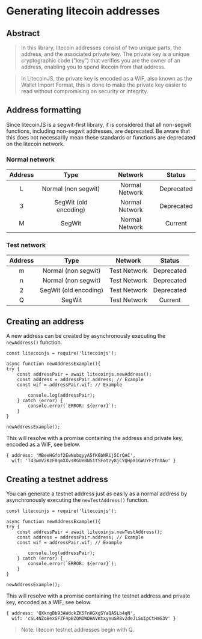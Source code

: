 # Generating litecoin addresses

## Abstract 
> In this library, litecoin addresses consist of two unique parts, the address, and the associated private key. The private key is a unique cryptographic code ("key") that verifies you are the owner of an address, enabling you to spend litecoin from that address.

>  In LitecoinJS, the private key is encoded as a WIF, also known as the Wallet Import Format, this is done to make the private key easier to read without compromising on security or integrity.

## Address formatting 

Since litecoinJS is a segwit-first library, it is considered that all non-segwit functions, including non-segwit addresses, are deprecated. Be aware that this does not necessarily mean these standards or functions are deprecated on the litecoin network.

### Normal network 
| Address        | Type           | Network | Status  |
| :-------------: |:-------------:| :-------------:| :-----:|
| L | Normal (non segwit) | Normal Network | Deprecated |
| 3     | SegWit (old encoding) | Normal Network | Deprecated |
| M     | SegWit | Normal Network | Current |

### Test network 
| Address        | Type           | Network | Status  |
| :-------------: |:-------------:| :-------------:| :-----:|
| m | Normal (non segwit) | Test Network |  Deprecated |
| n | Normal (non segwit) | Test Network |  Deprecated |
| 2 | SegWit (old encoding) | Test Network |  Deprecated |
| Q | SegWit | Test Network |  Current |


## Creating an address

A new address can be created by asynchronously executing the `newAddress()` function. 

```
const litecoinjs = require('litecoinjs');

async function newAddressExample(){
try {
    const addressPair = await litecoinjs.newAddress();
    const address = addressPair.address; // Example
    const wif = addressPair.wif; // Example 
    
        console.log(addressPair); 
	} catch (error) {
		console.error(`ERROR: ${error}`);
	}
}

newAddressExample(); 
```

This will resolve with a promise containing the address and private key, encoded as a WIF, see below. 

```
{ address: 'MBeeHGfof2EwNobqyyA5fK6bNRij5CrQAC',
  wif: 'T43wmV2KzF8qmXXvsRGUeBNS1tSFotzy8jCYQHpX1GWUYFzfnXAu' }
```

## Creating a testnet address
You can generate a testnet address just as easily as a normal address by asynchronously executing the `newTestAddress()` function.

```
const litecoinjs = require('litecoinjs');

async function newAddressExample(){
try {
    const addressPair = await litecoinjs.newTestAddress();
    const address = addressPair.address; // Example
    const wif = addressPair.wif; // Example 
    
        console.log(addressPair); 
	} catch (error) {
		console.error(`ERROR: ${error}`);
	}
}

newAddressExample(); 
```

This will resolve with a promise containing the testnet address and private key, encoded as a WIF, see below. 
```
{ address: 'QXkngBb93AWdckZK5FnHGXgSYaQASLb4qN',
  wif: 'cSL4NZoBexSFZF4pBZQMDWDHAVKtxyeuSR8v2deJLSuipCtHmG3V' }
```

> Note: litecoin testnet addresses begin with Q. 
